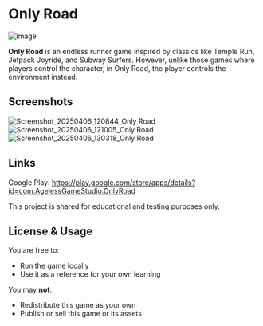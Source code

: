 # Only Road

![image](https://github.com/user-attachments/assets/d3d4f4d0-58de-4bfb-86cd-a32851ca8aa3)

**Only Road** is an endless runner game inspired by classics like Temple Run, Jetpack Joyride, and Subway Surfers. However, unlike those games where players control the character, in Only Road, the player controls the environment instead.
## Screenshots
![Screenshot_20250406_120844_Only Road](https://github.com/user-attachments/assets/286f9ad4-54ac-49af-914f-c96a7ad18d36)
![Screenshot_20250406_121005_Only Road](https://github.com/user-attachments/assets/abb4b177-1b9d-4e3b-b597-d7bbc5fa9a38)
![Screenshot_20250406_130318_Only Road](https://github.com/user-attachments/assets/9efa304c-4af7-4c76-bd9d-05b65bcca072)

## Links
Google Play: https://play.google.com/store/apps/details?id=com.AgelessGameStudio.OnlyRoad

This project is shared for educational and testing purposes only.

## License & Usage
You are free to:
- Run the game locally
- Use it as a reference for your own learning

You may **not**:
- Redistribute this game as your own
- Publish or sell this game or its assets
